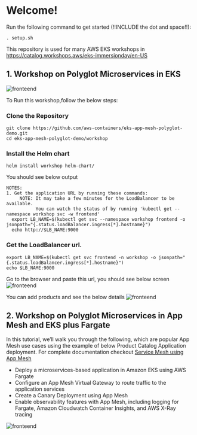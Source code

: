 # Welcome!

Run the following command to get started (!!INCLUDE the dot and space!!):

```
. setup.sh
```

This repository is used for many AWS EKS workshops in https://catalog.workshops.aws/eks-immersionday/en-US

## 1. Workshop on Polyglot Microservices in EKS

![fronteend](workshop/images/lbui.png)

To Run this workshop,follow the below steps: 

### Clone the Repository
```
git clone https://github.com/aws-containers/eks-app-mesh-polyglot-demo.git
cd eks-app-mesh-polyglot-demo/workshop
```

### Install the Helm chart
```
helm install workshop helm-chart/
```
You should see below output
```
NOTES:
1. Get the application URL by running these commands:
     NOTE: It may take a few minutes for the LoadBalancer to be available.
           You can watch the status of by running 'kubectl get --namespace workshop svc -w frontend'
  export LB_NAME=$(kubectl get svc --namespace workshop frontend -o jsonpath="{.status.loadBalancer.ingress[*].hostname}")
  echo http://$LB_NAME:9000
 ```

### Get the LoadBalancer url. 
```
export LB_NAME=$(kubectl get svc frontend -n workshop -o jsonpath="{.status.loadBalancer.ingress[*].hostname}") 
echo $LB_NAME:9000
```
Go to the browser and paste this url, you should see below screen
![fronteend](workshop/images/workshopui.png)

You can add products and see the below details
![fronteend](workshop/images/addproducts.png)


## 2. Workshop on Polyglot Microservices in App Mesh and EKS plus Fargate

In this tutorial, we’ll walk you through the following, which are popular App Mesh use cases using the example of below Product Catalog Application deployment. For complete documentation checkout [Service Mesh using App Mesh](https://www.eksworkshop.com/advanced/330_servicemesh_using_appmesh/)

* Deploy a microservices-based application in Amazon EKS using AWS Fargate
* Configure an App Mesh Virtual Gateway to route traffic to the application services
* Create a Canary Deployment using App Mesh
* Enable observability features with App Mesh, including logging for Fargate, Amazon Cloudwatch Container Insights, and AWS X-Ray tracing

![fronteend](images/lbfrontend-2.png)
